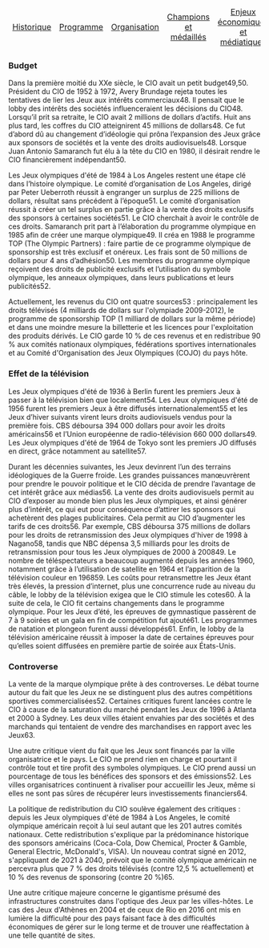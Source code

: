 <table>
    <thead>
        <tr>
            <td align="center"><a href="Historique">Historique</a></td>
            <td align="center"><a href="Programme">Programme</a></td>
            <td align="center"><a href="Organisation">Organisation</a></td>
            <td align="center"><a href="Champions">Champions et médaillés</a></td>
            <td align="center"><a href="Enjeux">Enjeux économiques et médiatiques</a></td>
            <td align="center"><a href="Politique">Olympisme et politique</a></td>
        </tr>
    </thead>
</table>

### Budget

Dans la première moitié du XXe siècle, le CIO avait un petit budget49,50. Président du CIO de 1952 à 1972, Avery Brundage rejeta toutes les tentatives de lier les Jeux aux intérêts commerciaux48. Il pensait que le lobby des intérêts des sociétés influenceraient les décisions du CIO48. Lorsqu’il prit sa retraite, le CIO avait 2 millions de dollars d’actifs. Huit ans plus tard, les coffres du CIO atteignirent 45 millions de dollars48. Ce fut d’abord dû au changement d’idéologie qui prôna l’expansion des Jeux grâce aux sponsors de sociétés et la vente des droits audiovisuels48. Lorsque Juan Antonio Samaranch fut élu à la tête du CIO en 1980, il désirait rendre le CIO financièrement indépendant50.

Les Jeux olympiques d'été de 1984 à Los Angeles restent une étape clé dans l’histoire olympique. Le comité d’organisation de Los Angeles, dirigé par Peter Ueberroth réussit à engranger un surplus de 225 millions de dollars, résultat sans précédent à l’époque51. Le comité d’organisation réussit à créer un tel surplus en partie grâce à la vente des droits exclusifs des sponsors à certaines sociétés51. Le CIO cherchait à avoir le contrôle de ces droits. Samaranch prit part à l’élaboration du programme olympique en 1985 afin de créer une marque olympique49. Il créa en 1988 le programme TOP (The Olympic Partners) : faire partie de ce programme olympique de sponsorship est très exclusif et onéreux. Les frais sont de 50 millions de dollars pour 4 ans d’adhésion50. Les membres du programme olympique reçoivent des droits de publicité exclusifs et l’utilisation du symbole olympique, les anneaux olympiques, dans leurs publications et leurs publicités52.

Actuellement, les revenus du CIO ont quatre sources53 : principalement les droits télévisés (4 milliards de dollars sur l'olympiade 2009-2012), le programme de sponsorship TOP (1 milliard de dollars sur la même période) et dans une moindre mesure la billetterie et les licences pour l'exploitation des produits dérivés. Le CIO garde 10 % de ces revenus et en redistribue 90 % aux comités nationaux olympiques, fédérations sportives internationales et au Comité d'Organisation des Jeux Olympiques (COJO) du pays hôte.



### Effet de la télévision

Les Jeux olympiques d'été de 1936 à Berlin furent les premiers Jeux à passer à la télévision bien que localement54. Les Jeux olympiques d'été de 1956 furent les premiers Jeux à être diffusés internationalement55 et les Jeux d’hiver suivants virent leurs droits audiovisuels vendus pour la première fois. CBS déboursa 394 000 dollars pour avoir les droits américains56 et l’Union européenne de radio-télévision 660 000 dollars49. Les Jeux olympiques d'été de 1964 de Tokyo sont les premiers JO diffusés en direct, grâce notamment au satellite57.

Durant les décennies suivantes, les Jeux devinrent l’un des terrains idéologiques de la Guerre froide. Les grandes puissances manœuvrèrent pour prendre le pouvoir politique et le CIO décida de prendre l’avantage de cet intérêt grâce aux médias56. La vente des droits audiovisuels permit au CIO d’exposer au monde bien plus les Jeux olympiques, et ainsi générer plus d’intérêt, ce qui eut pour conséquence d’attirer les sponsors qui achetèrent des plages publicitaires. Cela permit au CIO d’augmenter les tarifs de ces droits56. Par exemple, CBS déboursa 375 millions de dollars pour les droits de retransmission des Jeux olympiques d'hiver de 1998 à Nagano58, tandis que NBC dépensa 3,5 milliards pour les droits de retransmission pour tous les Jeux olympiques de 2000 à 200849. Le nombre de téléspectateurs a beaucoup augmenté depuis les années 1960, notamment grâce à l’utilisation de satellite en 1964 et l’apparition de la télévision couleur en 196859. Les coûts pour retransmettre les Jeux étant très élevés, la pression d’internet, plus une concurrence rude au niveau du câble, le lobby de la télévision exigea que le CIO stimule les cotes60. À la suite de cela, le CIO fit certains changements dans le programme olympique. Pour les Jeux d’été, les épreuves de gymnastique passèrent de 7 à 9 soirées et un gala en fin de compétition fut ajouté61. Les programmes de natation et plongeon furent aussi développés61. Enfin, le lobby de la télévision américaine réussit à imposer la date de certaines épreuves pour qu’elles soient diffusées en première partie de soirée aux États-Unis.



### Controverse

La vente de la marque olympique prête à des controverses. Le débat tourne autour du fait que les Jeux ne se distinguent plus des autres compétitions sportives commercialisées52. Certaines critiques furent lancées contre le CIO à cause de la saturation du marché pendant les Jeux de 1996 à Atlanta et 2000 à Sydney. Les deux villes étaient envahies par des sociétés et des marchands qui tentaient de vendre des marchandises en rapport avec les Jeux63.

Une autre critique vient du fait que les Jeux sont financés par la ville organisatrice et le pays. Le CIO ne prend rien en charge et pourtant il contrôle tout et tire profit des symboles olympiques. Le CIO prend aussi un pourcentage de tous les bénéfices des sponsors et des émissions52. Les villes organisatrices continuent à rivaliser pour accueillir les Jeux, même si elles ne sont pas sûres de récupérer leurs investissements financiers64.

La politique de redistribution du CIO soulève également des critiques : depuis les Jeux olympiques d'été de 1984 à Los Angeles, le comité olympique américain reçoit à lui seul autant que les 201 autres comités nationaux. Cette redistribution s'explique par la prédominance historique des sponsors américains (Coca-Cola, Dow Chemical, Procter & Gamble, General Electric, McDonald's, VISA). Un nouveau contrat signé en 2012, s'appliquant de 2021 à 2040, prévoit que le comité olympique américain ne percevra plus que 7 % des droits télévisés (contre 12,5 % actuellement) et 10 % des revenus de sponsoring (contre 20 %)65.

Une autre critique majeure concerne le gigantisme présumé des infrastructures construites dans l'optique des Jeux par les villes-hôtes. Le cas des Jeux d'Athènes en 2004 et de ceux de Rio en 2016 ont mis en lumière la difficulté pour des pays faisant face à des difficultés économiques de gérer sur le long terme et de trouver une réaffectation à une telle quantité de sites.
